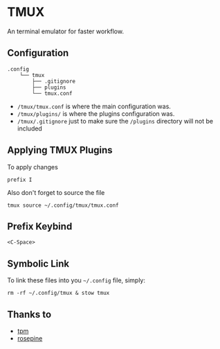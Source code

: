 # TMUX

An terminal emulator for faster workflow.

## Configuration

```
.config
    └── tmux
        ├── .gitignore
        ├── plugins
        └── tmux.conf
```

- ```/tmux/tmux.conf``` is where the main configuration was.
- ```/tmux/plugins/``` is where the plugins configuration was.
- ```/tmux/.gitignore``` just to make sure the ```/plugins``` directory will not be included

## Applying TMUX Plugins

To apply changes

```
prefix I
```

Also don't forget to source the file

```
tmux source ~/.config/tmux/tmux.conf
```

## Prefix Keybind

```
<C-Space>
```

## Symbolic Link

To link these files into you ```~/.config``` file, simply:

```
rm -rf ~/.config/tmux & stow tmux
```

## Thanks to

- [tpm](https://github.com/tmux-plugins/tpm)
- [rosepine](https://github.com/rose-pine/tmux)
